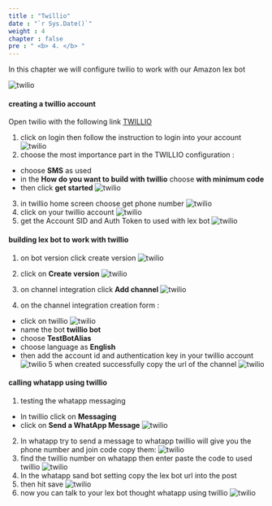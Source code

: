 ```yaml
---
title : "Twillio"
date : "`r Sys.Date()`"
weight : 4
chapter : false
pre : " <b> 4. </b> "
---
```









In this chapter we will configure twilio to work with our Amazon lex bot







![twilio](/images/arc-001.png)
#### creating a twillio account 
Open twilio with the following link  [TWILLIO](https://www.twilio.com/en-us)
1. click on login then follow the instruction to login into your account 
![twilio](/images/4.s3/twillio-1-a.png)
2. choose the most importance part in the TWILLIO configuration : 
 + choose **SMS** as used 
 + in the **How do you want to build with twillio** choose **with minimum code**
 + then click **get started** 
![twilio](/images/4.s3/twillio-2-a.png)
3. in twillio home screen choose get phone number 
![twilio](/images/4.s3/twillio-3-a.png)
4. click  on your twillio account 
 ![twilio](/images/4.s3/twillio-7-a.png)  
5. get the Account SID and Auth Token to used with lex bot
![twilio](/images/4.s3/twillio-8-a.png)
#### building lex bot to work with twillio
1. on bot version click create version 
![twilio](/images/4.s3/twillio-9-a.png)

2. click on **Create version**
![twilio](/images/4.s3/twillio-10-a.PNG)

3. on channel integration  click **Add channel**
![twilio](/images/4.s3/twillio-14-a.png) 

4. on the channel integration creation form : 
+ click on twillio 
![twilio](/images/4.s3/twillio-15-a.png) 
+ name the bot **twillio bot** 
+ choose **TestBotAlias** 
+ choose language as **English** 
+ then add the account id  and authentication key in your twillio account 
![twilio](/images/4.s3/twillio-16-a.png)
5 when created successfully copy the url of the channel 
![twilio](/images/4.s3/twillio-17.PNG)
#### calling whatapp using twillio
1. testing the whatapp messaging 
 + In  twillio click on **Messaging** 
 + click on **Send a  WhatApp Message** 
![twilio](/images/4.s3/twillio-4-a.png) 
2. In whatapp try to send a message to whatapp twillio will give you the phone number and join  code copy them: 
![twilio](/images/4.s3/twillio-5-a.png)
3. find the twillio number on whatapp then enter paste the code to used twillio 
![twilio](/images/4.s3/twillio-6-a.png)  
4. In the whatapp sand bot setting copy the lex bot url into the post 
5. then hit save 
![twilio](/images/4.s3/twillio-18-a.png)
6. now you can talk to your lex bot thought whatapp using twillio 
![twilio](/images/4.s3/twillio-19.PNG)

